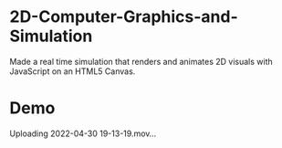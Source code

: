 # 2D-Computer-Graphics-and-Simulation
Made a real time simulation that renders and animates 2D visuals with JavaScript on an HTML5 Canvas.

# Demo

Uploading 2022-04-30 19-13-19.mov…
